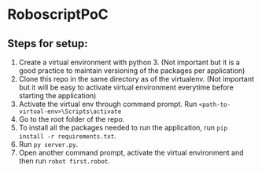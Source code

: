 # RoboscriptPoC

## Steps for setup:
   1. Create a virtual environment with python 3. (Not important but it is a good practice to maintain versioning of the packages per application)
   2. Clone this repo in the same directory as of the virtualenv. (Not important but it will be easy to activate virtual environment everytime before starting the application)
   3. Activate the virtual env through command prompt. Run `<path-to-virtual-env>\Scripts\activate`
   4. Go to the root folder of the repo.
   5. To install all the packages needed to run the application, run `pip install -r requirements.txt`.
   6. Run `py server.py`.
   7. Open another command prompt, activate the virtual environment and then run `robot first.robot`.
